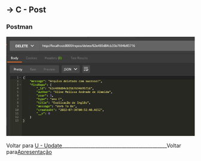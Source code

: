 ##  -> **C** - Post

### Postman
<p align="center">
  <img alt="foto" title="foto" src="./img/foto08.png"/>
</p>


Voltar para [U - Update](https://github.com/AlineAlmeida85/Projeto-Final/blob/main/Demonstracao4.md)____________________________________________Voltar para[Apresentação](https://github.com/AlineAlmeida85/Projeto-Final/blob/main/Apresentacao.md)